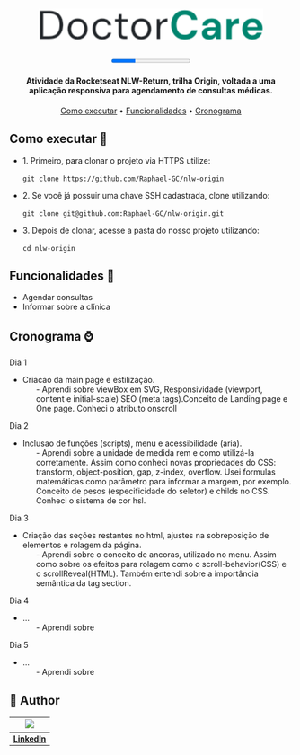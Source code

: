 <h1 align="center">
  <img alt="DoctorCare Logo" title="DoctorCare Logo" src="./assets/Logo.svg" width="400px" />
</h1>

<h4 align="center"><progress alt="Projeto 30% concluído" value="30" max="100"></progress></h4>

<h4 align="center">Atividade da Rocketseat NLW-Return, trilha Origin, voltada a uma aplicação responsiva para agendamento de consultas médicas.</h4>

<p align="center">
  <a href="#como-executar-">Como executar</a> •
  <a href="#cronograma-">Funcionalidades</a> •
  <a href="#cronograma-">Cronograma</a>
</p>

## Como executar 🚀 
<ul>
  <li> 1. Primeiro, para clonar o projeto via HTTPS utilize: </li>

`git clone https://github.com/Raphael-GC/nlw-origin`

  <li> 2. Se você já possuir uma chave SSH cadastrada, clone utilizando: </li>

`git clone git@github.com:Raphael-GC/nlw-origin.git`

  <li> 3. Depois de clonar, acesse a pasta do nosso projeto utilizando: </li>

`cd nlw-origin`</li>
</ul>

## Funcionalidades 💬
<ul>
  <li>Agendar consultas</li>
  <li>Informar sobre a clínica</li>
</ul>

## Cronograma ⌚
<a>Dia 1</a> 
- Criacao da main page e estilização.
  <ol> - Aprendi sobre viewBox em SVG, Responsividade (viewport, content e initial-scale) SEO (meta tags).Conceito de Landing page e One page. Conheci o atributo onscroll

<a>Dia 2</a>
- Inclusao de funções (scripts), menu e acessibilidade (aria).
   <ol> - Aprendi sobre a unidade de medida rem e como utilizá-la corretamente. Assim como conheci novas propriedades do CSS: transform, object-position, gap, z-index, overflow. Usei formulas matemáticas como parâmetro para informar a margem, por exemplo. Conceito de pesos (especificidade do seletor) e childs no CSS. Conheci o sistema de cor hsl.

<a>Dia 3</a>
- Criação das seções restantes no html, ajustes na sobreposição de elementos e rolagem da página.
   <ol> - Aprendi sobre o conceito de ancoras, utilizado no menu. Assim como sobre os efeitos para rolagem como o scroll-behavior(CSS) e o scrollReveal(HTML). Também entendi sobre a importância semântica da tag section.

<a>Dia 4</a>
- ...
   <ol> - Aprendi sobre

<a>Dia 5</a>
- ...
   <ol> - Aprendi sobre


## :pencil: Author

| <img src="https://media-exp1.licdn.com/dms/image/C4E03AQH1g12fHfozyw/profile-displayphoto-shrink_200_200/0/1610981729767?e=1657152000&v=beta&t=atv6BsR8rzwGQKxlbVrsMpFwrBkJ2OF_803kyq91YLM" /> | 
   |:---:|
   | <a href="https://www.linkedin.com/in/raphael-gc/" target="_blank">**LinkedIn**</a> |   

